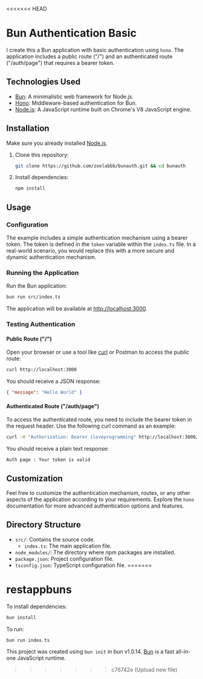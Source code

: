 <<<<<<< HEAD
# Bun Authentication Basic

I create this a Bun application with basic authentication using `hono`. The application includes a public route ("/") and an authenticated route ("/auth/page") that requires a bearer token.

## Technologies Used

- [Bun](https://bun.js.org/): A minimalistic web framework for Node.js.
- [Hono](https://hono.js.org/): Middleware-based authentication for Bun.
- [Node.js](https://nodejs.org/): A JavaScript runtime built on Chrome's V8 JavaScript engine.

## Installation

Make sure you already installed [Node.js](https://nodejs.org/).

1. Clone this repository:

   ```bash
   git clone https://github.com/zoelabbb/bunauth.git && cd bunauth
   ```

2. Install dependencies:

   ```bash
   npm install
   ```

## Usage

### Configuration

The example includes a simple authentication mechanism using a bearer token. The token is defined in the `token` variable within the `index.ts` file. In a real-world scenario, you would replace this with a more secure and dynamic authentication mechanism.

### Running the Application

Run the Bun application:

```bash
bun run src/index.ts
```

The application will be available at [http://localhost:3000](http://localhost:3000).

### Testing Authentication

#### Public Route ("/")

Open your browser or use a tool like [curl](https://curl.haxx.se/) or Postman to access the public route:

```bash
curl http://localhost:3000
```

You should receive a JSON response:

```json
{ "message": "Hello World" }
```

#### Authenticated Route ("/auth/page")

To access the authenticated route, you need to include the bearer token in the request header. Use the following curl command as an example:

```bash
curl -H "Authorization: Bearer iloveprogramming" http://localhost:3000/auth/page
```

You should receive a plain text response:

```
Auth page : Your token is valid
```

## Customization

Feel free to customize the authentication mechanism, routes, or any other aspects of the application according to your requirements. Explore the `hono` documentation for more advanced authentication options and features.

## Directory Structure

- `src/`: Contains the source code.
  - `index.ts`: The main application file.
- `node_modules/`: The directory where npm packages are installed.
- `package.json`: Project configuration file.
- `tsconfig.json`: TypeScript configuration file.
=======
# restappbuns

To install dependencies:

```bash
bun install
```

To run:

```bash
bun run index.ts
```

This project was created using `bun init` in bun v1.0.14. [Bun](https://bun.sh) is a fast all-in-one JavaScript runtime.
>>>>>>> c76742e (Upload new file)
